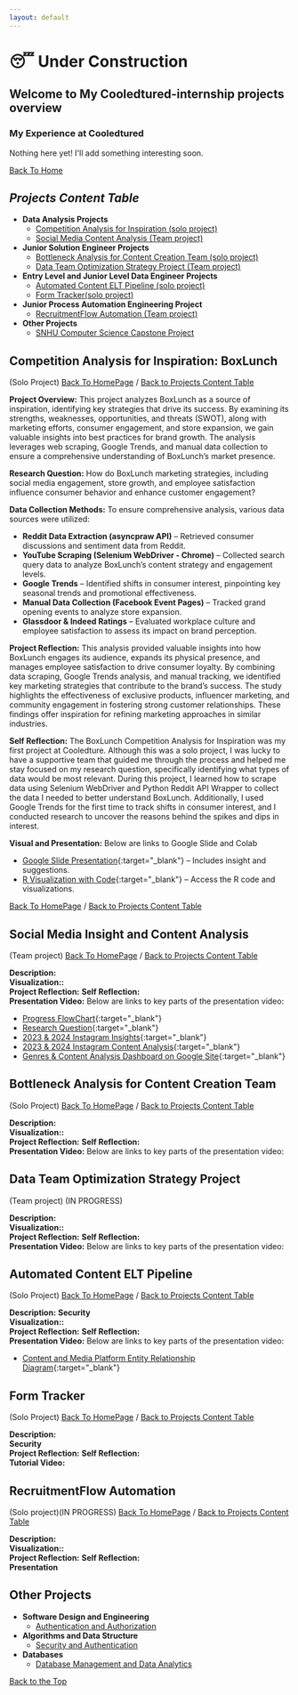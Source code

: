 ```yaml
---
layout: default
---
```


# 😴 Under Construction
## Welcome to My Cooledtured-internship projects overview
### My Experience at Cooledtured

Nothing here yet! I'll add something interesting soon.

[Back To Home](./)

## _Projects Content Table_
- **Data Analysis Projects**  
    - [Competition Analysis for Inspiration (solo project) ](#competition-analysis-for-inspiration-boxlunch)
    - [Social Media Content Analysis (Team project)](#social-media-insight-and-content-analysis)
- **Junior Solution Engineer Projects**  
    - [Bottleneck Analysis for Content Creation Team (solo project)](#bottleneck-analysis-for-content-creation-team)
    - [Data Team Optimization Strategy Project (Team project)](#data-team-optimization-strategy-project)
- **Entry Level and Junior Level Data Engineer Projects**  
    - [Automated Content ELT Pipeline (solo project)](#automated-content-elt-pipeline)
    - [Form Tracker(solo project)](#form-tracker)
- **Junior Process Automation Engineering Project**
    - [RecruitmentFlow Automation (Team project)](#recruitmentflow-automation)         
- **Other Projects**
    - [SNHU Computer Science Capstone Project](./cs-capstone.html)


## Competition Analysis for Inspiration: BoxLunch 
(Solo Project) [Back To HomePage](./) / [Back to Projects Content Table](#projects-content-table)

**Project Overview:** 
This project analyzes BoxLunch as a source of inspiration, identifying key strategies that drive its success. By examining its strengths, weaknesses, opportunities, and threats (SWOT), along with marketing efforts, consumer engagement, and store expansion, we gain valuable insights into best practices for brand growth. The analysis leverages web scraping, Google Trends, and manual data collection to ensure a comprehensive understanding of BoxLunch’s market presence.

**Research Question:**
How do BoxLunch marketing strategies, including social media engagement, store growth, and employee satisfaction influence consumer behavior and enhance customer engagement?

**Data Collection Methods:**
To ensure comprehensive analysis, various data sources were utilized:
- **Reddit Data Extraction (asyncpraw API)** – Retrieved consumer discussions and sentiment data from Reddit.
- **YouTube Scraping (Selenium WebDriver - Chrome)** – Collected search query data to analyze BoxLunch’s content strategy and engagement levels.
- **Google Trends** – Identified shifts in consumer interest, pinpointing key seasonal trends and promotional effectiveness.
- **Manual Data Collection (Facebook Event Pages)** – Tracked grand opening events to analyze store expansion.
- **Glassdoor & Indeed Ratings** – Evaluated workplace culture and employee satisfaction to assess its impact on brand perception.

**Project Reflection:**
This analysis provided valuable insights into how BoxLunch engages its audience, expands its physical presence, and manages employee satisfaction to drive consumer loyalty. By combining data scraping, Google Trends analysis, and manual tracking, we identified key marketing strategies that contribute to the brand’s success. The study highlights the effectiveness of exclusive products, influencer marketing, and community engagement in fostering strong customer relationships. These findings offer inspiration for refining marketing approaches in similar industries.

**Self Reflection:**
The BoxLunch Competition Analysis for Inspiration was my first project at Cooledture. Although this was a solo project, I was lucky to have a supportive team that guided me through the process and helped me stay focused on my research question, specifically identifying what types of data would be most relevant. During this project, I learned how to scrape data using Selenium WebDriver and Python Reddit API Wrapper to collect the data I needed to better understand BoxLunch. Additionally, I used Google Trends for the first time to track shifts in consumer interest, and I conducted research to uncover the reasons behind the spikes and dips in interest.

**Visual and Presentation:**  Below are links to Google Slide and Colab
- [Google Slide Presentation](https://docs.google.com/presentation/d/12nC_Oh535FDbhp-xkJqxMid0yMfgVt5Ajw-D0nb7mf8/edit?usp=sharing){:target="_blank"} – Includes insight and suggestions.
- [R Visualization with Code](https://colab.research.google.com/drive/1AOOwmmJNTYUtVa_ZQwF90-9yWEyN01m-?usp=sharing){:target="_blank"} – Access the R code and visualizations.

[Back To HomePage](./) / [Back to Projects Content Table](#projects-content-table)

## Social Media Insight and Content Analysis
(Team project) [Back To HomePage](./) / [Back to Projects Content Table](#projects-content-table)

**Description:**  
**Visualization::**  
**Project Reflection:**
**Self Reflection:**  
**Presentation Video:** Below are links to key parts of the presentation video:
- [Progress FlowChart](https://www.youtube.com/watch?v=gZbEl0Yac_Q&t=45s){:target="_blank"} 
- [Research Question](https://www.youtube.com/watch?v=gZbEl0Yac_Q&t=272s){:target="_blank"} 
- [2023 & 2024 Instagram Insights](https://www.youtube.com/watch?v=gZbEl0Yac_Q&t=300s){:target="_blank"} 
- [2023 & 2024 Instagram Content Analysis](https://www.youtube.com/watch?v=TX37xCBqLuM&t=57s){:target="_blank"} 
- [Genres & Content Analysis Dashboard on Google Site](https://www.youtube.com/watch?v=TX37xCBqLuM&t=576s){:target="_blank"} 

## Bottleneck Analysis for Content Creation Team
(Solo Project) [Back To HomePage](./) / [Back to Projects Content Table](#projects-content-table)

**Description:**  
**Visualization::**  
**Project Reflection:**
**Self Reflection:**  
**Presentation Video:** Below are links to key parts of the presentation video:  
## Data Team Optimization Strategy Project
(Team project) (IN PROGRESS)

**Description:**  
**Visualization::**  
**Project Reflection:**
**Self Reflection:**  
**Presentation Video:** Below are links to key parts of the presentation video:
## Automated Content ELT Pipeline
(Solo Project) [Back To HomePage](./) / [Back to Projects Content Table](#projects-content-table)

**Description:**
**Security**    
**Visualization::**  
**Project Reflection:**
**Self Reflection:**  
**Presentation Video:** Below are links to key parts of the presentation video:
- [Content and Media Platform Entity Relationship Diagram](https://www.youtube.com/watch?v=gZbEl0Yac_Q&t=159s){:target="_blank"}

## Form Tracker
(Solo Project) [Back To HomePage](./) / [Back to Projects Content Table](#projects-content-table)

**Description:**  
**Security**  
**Project Reflection:**
**Self Reflection:**  
**Tutorial Video:**

## RecruitmentFlow Automation
(Solo project)(IN PROGRESS) [Back To HomePage](./) / [Back to Projects Content Table](#projects-content-table)

**Description:**  
**Visualization::**  
**Project Reflection:**
**Self Reflection:**  
**Presentation** 
## Other Projects
- **Software Design and Engineering**
    - [Authentication and Authorization](./cs-capstone.html#enhancement-1-software-design-and-engineering)  
- **Algorithms and Data Structure**
    - [Security and Authentication](./cs-capstone.html#enhancement-2-algorithms-and-data-structure)  
- **Databases** 
    - [Database Management and Data Analytics](./cs-capstone.html#enhancement-3-databases) 

[Back to the Top](./cooledtured-internship.html)     